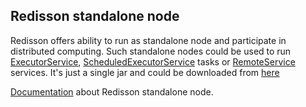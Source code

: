 ## Redisson standalone node

Redisson offers ability to run as standalone node and participate in distributed computing. Such standalone nodes could be used to run [ExecutorService](./9.-distributed-services#93-executor-service), [ScheduledExecutorService](https://github.com/mrniko/redisson/wiki/9.-distributed-services#94-scheduled-executor-service) tasks or [RemoteService](./9.-distributed-services#91-remote-service) services. It's just a single jar and could be downloaded from [here](https://repository.sonatype.org/service/local/artifact/maven/redirect?r=central-proxy&g=org.redisson&a=redisson-all&v=2.3.0&e=jar)

[Documentation](https://github.com/mrniko/redisson/wiki/12.-Standalone-node) about Redisson standalone node.
